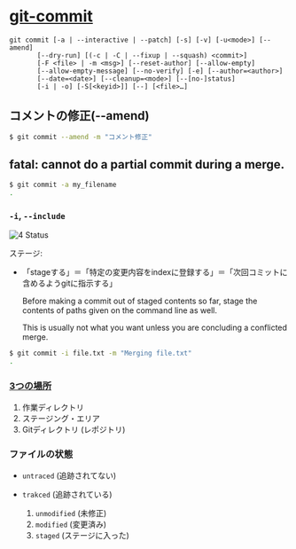 # [git-commit](https://git-scm.com/docs/git-commit)

    git commit [-a | --interactive | --patch] [-s] [-v] [-u<mode>] [--amend]
    	   [--dry-run] [(-c | -C | --fixup | --squash) <commit>]
    	   [-F <file> | -m <msg>] [--reset-author] [--allow-empty]
    	   [--allow-empty-message] [--no-verify] [-e] [--author=<author>]
    	   [--date=<date>] [--cleanup=<mode>] [--[no-]status]
    	   [-i | -o] [-S[<keyid>]] [--] [<file>…​]

## コメントの修正(--amend)

~~~bash
$ git commit --amend -m "コメント修正"
~~~

## fatal: cannot do a partial commit during a merge.

~~~bash
$ git commit -a my_filename
.
~~~

### `-i`, `--include`

![4 Status](https://git-scm.com/figures/18333fig0201-tn.png)

ステージ:

- 「stageする」＝「特定の変更内容をindexに登録する」＝「次回コミットに含めるようgitに指示する」

    Before making a commit out of staged contents so far,
    stage the contents of paths given on the command line as well.

    This is usually not what you want unless you are concluding a conflicted merge.

~~~bash
$ git commit -i file.txt -m "Merging file.txt"
.
~~~

### [3つの場所](https://qiita.com/hshimo/items/ab91b99cd61724127aa7)

1. 作業ディレクトリ
2. ステージング・エリア
3. Gitディレクトリ (レポジトリ)

### ファイルの状態

- `untraced` (追跡されてない)
- `trakced` (追跡されている)

    1. `unmodified` (未修正)
    2. `modified`   (変更済み)
    3. `staged`     (ステージに入った)
